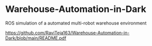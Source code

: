 # Warehouse-Automation-in-Dark
ROS simulation of a automated multi-robot warehouse environment

https://github.com/RaviTeja163/Warehouse-Automation-in-Dark/blob/main/README.pdf
